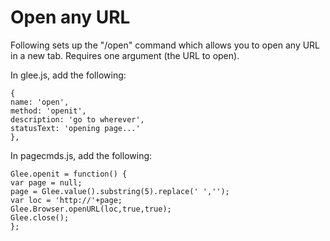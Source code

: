 # Open any URL

Following sets up the "/open" command which allows you to open any URL in a new tab.  Requires one argument (the URL to open).

In glee.js, add the following:

    {
    name: 'open',
    method: 'openit',
    description: 'go to wherever',
    statusText: 'opening page...'
    },

In pagecmds.js, add the following:

    Glee.openit = function() {
    var page = null;
    page = Glee.value().substring(5).replace(' ','');
    var loc = 'http://'+page;
    Glee.Browser.openURL(loc,true,true);
    Glee.close();
    };

